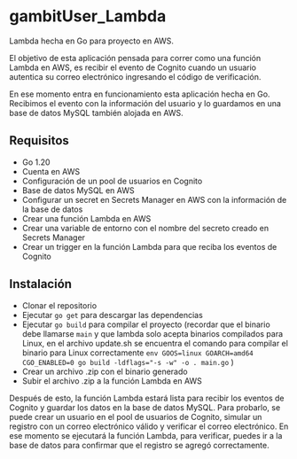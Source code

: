 # gambitUser_Lambda

Lambda hecha en Go para proyecto en AWS.

El objetivo de esta aplicación pensada para correr como una función Lambda en AWS, es recibir el evento de Cognito cuando un usuario autentica su correo electrónico ingresando el código de verificación.

En ese momento entra en funcionamiento esta aplicación hecha en Go. Recibimos el evento con la información del usuario y lo guardamos en una base de datos MySQL también alojada en AWS.

## Requisitos

-   Go 1.20
-   Cuenta en AWS
-   Configuración de un pool de usuarios en Cognito
-   Base de datos MySQL en AWS
-   Configurar un secret en Secrets Manager en AWS con la información de la base de datos
-   Crear una función Lambda en AWS
-   Crear una variable de entorno con el nombre del secreto creado en Secrets Manager
-   Crear un trigger en la función Lambda para que reciba los eventos de Cognito

## Instalación

-   Clonar el repositorio
-   Ejecutar `go get` para descargar las dependencias
-   Ejecutar `go build` para compilar el proyecto (recordar que el binario debe llamarse `main` y que lambda solo acepta binarios compilados para Linux, en el archivo update.sh se encuentra el comando para compilar el binario para Linux correctamente `env GOOS=linux GOARCH=amd64 CGO_ENABLED=0 go build -ldflags="-s -w" -o . main.go` )
-   Crear un archivo .zip con el binario generado
-   Subir el archivo .zip a la función Lambda en AWS

Después de esto, la función Lambda estará lista para recibir los eventos de Cognito y guardar los datos en la base de datos MySQL. Para probarlo, se puede crear un usuario en el pool de usuarios de Cognito, simular un registro con un correo electrónico válido y verificar el correo electrónico. En ese momento se ejecutará la función Lambda, para verificar, puedes ir a la base de datos para confirmar que el registro se agregó correctamente.
